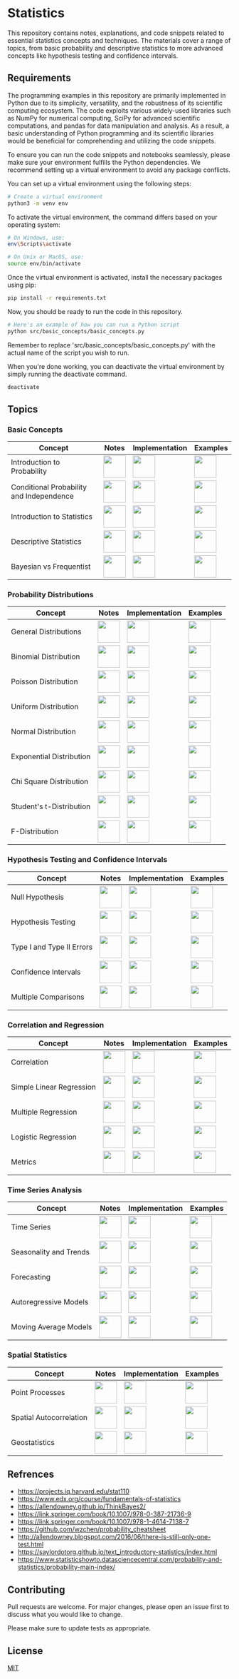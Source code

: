 # Statistics

This repository contains notes, explanations, and code snippets related to essential statistics concepts and techniques. The materials cover a range of topics, from basic probability and descriptive statistics to more advanced concepts like hypothesis testing and confidence intervals.

## Requirements

The programming examples in this repository are primarily implemented in Python due to its simplicity, versatility, and the robustness of its scientific computing ecosystem. The code exploits various widely-used libraries such as NumPy for numerical computing, SciPy for advanced scientific computations, and pandas for data manipulation and analysis. As a result, a basic understanding of Python programming and its scientific libraries would be beneficial for comprehending and utilizing the code snippets.

To ensure you can run the code snippets and notebooks seamlessly, please make sure your environment fulfills the Python dependencies. We recommend setting up a virtual environment to avoid any package conflicts.

You can set up a virtual environment using the following steps:

```bash
# Create a virtual environment
python3 -m venv env
```

To activate the virtual environment, the command differs based on your operating system:

```bash
# On Windows, use:
env\Scripts\activate

# On Unix or MacOS, use:
source env/bin/activate
```

Once the virtual environment is activated, install the necessary packages using pip:

```bash
pip install -r requirements.txt
```

Now, you should be ready to run the code in this repository.

```bash
# Here's an example of how you can run a Python script
python src/basic_concepts/basic_concepts.py
```

Remember to replace 'src/basic_concepts/basic_concepts.py' with the actual name of the script you wish to run.

When you're done working, you can deactivate the virtual environment by simply running the deactivate command.

```bash
deactivate
```

## Topics

### Basic Concepts

Concept | Notes | Implementation | Examples
------ | ----- | -------------- | --------
Introduction to Probability | <a href="https://github.com/djeada/Statistics-Notes/blob/master/notes/basic_concepts/introduction_to_probability.md"><img src="https://img.icons8.com/color/344/markdown.png" height="50" /></a> | <a href="https://github.com/djeada/Statistics-Notes/blob/master/src/basic_concepts/basic_concepts.py"><img src="https://img.icons8.com/color/344/python.png" height="50" /></a> | <a href="https://github.com/djeada/Statistics-Notes/blob/master/examples/basic_concepts/basic_concepts.ipynb"><img src="https://img.icons8.com/fluency/344/jupyter.png" height="50" /></a>
Conditional Probability and Independence | <a href="https://github.com/djeada/Statistics-Notes/blob/master/notes/basic_concepts/conditional_probability_and_independence.md"><img src="https://img.icons8.com/color/344/markdown.png" height="50" /></a> | <a href="https://github.com/djeada/Statistics-Notes/blob/master/src/basic_concepts/basic_concepts.py"><img src="https://img.icons8.com/color/344/python.png" height="50" /></a> | <a href="https://github.com/djeada/Statistics-Notes/blob/master/examples/basic_concepts/basic_concepts.ipynb"><img src="https://img.icons8.com/fluency/344/jupyter.png" height="50" /></a>
Introduction to Statistics | <a href="https://github.com/djeada/Statistics-Notes/blob/master/notes/basic_concepts/introduction_to_statistics.md"><img src="https://img.icons8.com/color/344/markdown.png" height="50" /></a> | <a href="https://github.com/djeada/Statistics-Notes/blob/master/src/basic_concepts/basic_concepts.py"><img src="https://img.icons8.com/color/344/python.png" height="50" /></a> | <a href="https://github.com/djeada/Statistics-Notes/blob/master/examples/basic_concepts/basic_concepts.ipynb"><img src="https://img.icons8.com/fluency/344/jupyter.png" height="50" /></a>
Descriptive Statistics | <a href="https://github.com/djeada/Statistics-Notes/blob/master/notes/basic_concepts/descriptive_statistics.md"><img src="https://img.icons8.com/color/344/markdown.png" height="50" /></a> | <a href="https://github.com/djeada/Statistics-Notes/blob/master/src/basic_concepts/basic_concepts.py"><img src="https://img.icons8.com/color/344/python.png" height="50" /></a> | <a href="https://github.com/djeada/Statistics-Notes/blob/master/examples/basic_concepts/basic_concepts.ipynb"><img src="https://img.icons8.com/fluency/344/jupyter.png" height="50" /></a>
Bayesian vs Frequentist | <a href="https://github.com/djeada/Statistics-Notes/blob/master/notes/basic_concepts/bayesian_vs_frequentist.md"><img src="https://img.icons8.com/color/344/markdown.png" height="50" /></a> | <a href="https://github.com/djeada/Statistics-Notes/blob/master/src/basic_concepts/basic_concepts.py"><img src="https://img.icons8.com/color/344/python.png" height="50" /></a> | <a href="https://github.com/djeada/Statistics-Notes/blob/master/examples/basic_concepts/basic_concepts.ipynb"><img src="https://img.icons8.com/fluency/344/jupyter.png" height="50" /></a>

### Probability Distributions

Concept | Notes | Implementation | Examples
------ | ----- | -------------- | --------
General Distributions | <a href="https://github.com/djeada/Statistics-Notes/blob/master/notes/probability_distributions/distributions.md"><img src="https://img.icons8.com/color/344/markdown.png" height="50" /></a> | <a href="https://github.com/djeada/Statistics-Notes/blob/master/src/probability_distributions/distributions.py"><img src="https://img.icons8.com/color/344/python.png" height="50" /></a> | <a href="https://github.com/djeada/Statistics-Notes/blob/master/examples/probability_distributions/distributions.ipynb"><img src="https://img.icons8.com/fluency/344/jupyter.png" height="50" /></a>
Binomial Distribution | <a href="https://github.com/djeada/Statistics-Notes/blob/master/notes/probability_distributions/discrete/binomial.md"><img src="https://img.icons8.com/color/344/markdown.png" height="50" /></a> | <a href="https://github.com/djeada/Statistics-Notes/blob/master/src/probability_distributions/discrete/binomial.py"><img src="https://img.icons8.com/color/344/python.png" height="50" /></a> | <a href="https://github.com/djeada/Statistics-Notes/blob/master/examples/probability_distributions/discrete/binomial.ipynb"><img src="https://img.icons8.com/fluency/344/jupyter.png" height="50" /></a>
Poisson Distribution | <a href="https://github.com/djeada/Statistics-Notes/blob/master/notes/probability_distributions/discrete/poisson.md"><img src="https://img.icons8.com/color/344/markdown.png" height="50" /></a> | <a href="https://github.com/djeada/Statistics-Notes/blob/master/src/probability_distributions/discrete/poisson.py"><img src="https://img.icons8.com/color/344/python.png" height="50" /></a> | <a href="https://github.com/djeada/Statistics-Notes/blob/master/examples/probability_distributions/discrete/poisson.ipynb"><img src="https://img.icons8.com/fluency/344/jupyter.png" height="50" /></a>
Uniform Distribution | <a href="https://github.com/djeada/Statistics-Notes/blob/master/notes/probability_distributions/continuous/uniform.md"><img src="https://img.icons8.com/color/344/markdown.png" height="50" /></a> | <a href="https://github.com/djeada/Statistics-Notes/blob/master/src/probability_distributions/continuous/uniform.py"><img src="https://img.icons8.com/color/344/python.png" height="50" /></a> | <a href="https://github.com/djeada/Statistics-Notes/blob/master/examples/probability_distributions/continuous/uniform.ipynb"><img src="https://img.icons8.com/fluency/344/jupyter.png" height="50" /></a>
Normal Distribution | <a href="https://github.com/djeada/Statistics-Notes/blob/master/notes/probability_distributions/continuous/normal.md"><img src="https://img.icons8.com/color/344/markdown.png" height="50" /></a> | <a href="https://github.com/djeada/Statistics-Notes/blob/master/src/probability_distributions/continuous/normal.py"><img src="https://img.icons8.com/color/344/python.png" height="50" /></a> | <a href="https://github.com/djeada/Statistics-Notes/blob/master/examples/probability_distributions/continuous/normal.ipynb"><img src="https://img.icons8.com/fluency/344/jupyter.png" height="50" /></a>
Exponential Distribution | <a href="https://github.com/djeada/Statistics-Notes/blob/master/notes/probability_distributions/continuous/exponential.md"><img src="https://img.icons8.com/color/344/markdown.png" height="50" /></a> | <a href="https://github.com/djeada/Statistics-Notes/blob/master/src/probability_distributions/continuous/exponential.py"><img src="https://img.icons8.com/color/344/python.png" height="50" /></a> | <a href="https://github.com/djeada/Statistics-Notes/blob/master/examples/probability_distributions/continuous/exponential.ipynb"><img src="https://img.icons8.com/fluency/344/jupyter.png" height="50" /></a>
Chi Square Distribution | <a href="https://github.com/djeada/Statistics-Notes/blob/master/notes/probability_distributions/continuous/chi_square.md"><img src="https://img.icons8.com/color/344/markdown.png" height="50" /></a> | <a href="https://github.com/djeada/Statistics-Notes/blob/master/src/probability_distributions/continuous/chi_square.py"><img src="https://img.icons8.com/color/344/python.png" height="50" /></a> | <a href="https://github.com/djeada/Statistics-Notes/blob/master/examples/probability_distributions/continuous/chi_square.ipynb"><img src="https://img.icons8.com/fluency/344/jupyter.png" height="50" /></a>
Student's t-Distribution | <a href="https://github.com/djeada/Statistics-Notes/blob/master/notes/probability_distributions/continuous/student_t.md"><img src="https://img.icons8.com/color/344/markdown.png" height="50" /></a> | <a href="https://github.com/djeada/Statistics-Notes/blob/master/src/probability_distributions/continuous/student_t.py"><img src="https://img.icons8.com/color/344/python.png" height="50" /></a> | <a href="https://github.com/djeada/Statistics-Notes/blob/master/examples/probability_distributions/continuous/student_t.ipynb"><img src="https://img.icons8.com/fluency/344/jupyter.png" height="50" /></a>
F-Distribution | <a href="https://github.com/djeada/Statistics-Notes/blob/master/notes/probability_distributions/continuous/f_distribution.md"><img src="https://img.icons8.com/color/344/markdown.png" height="50" /></a> | <a href="https://github.com/djeada/Statistics-Notes/blob/master/src/probability_distributions/continuous/f_distribution.py"><img src="https://img.icons8.com/color/344/python.png" height="50" /></a> | <a href="https://github.com/djeada/Statistics-Notes/blob/master/examples/probability_distributions/continuous/f_distribution.ipynb"><img src="https://img.icons8.com/fluency/344/jupyter.png" height="50" /></a>

### Hypothesis Testing and Confidence Intervals

Concept | Notes | Implementation | Examples
------ | ----- | -------------- | --------
Null Hypothesis | <a href="https://github.com/djeada/Statistics-Notes/blob/master/notes/hypothesis_testing_and_confidence_intervals/null_hypothesis.md"><img src="https://img.icons8.com/color/344/markdown.png" height="50" /></a> | <a href="https://github.com/djeada/Statistics-Notes/blob/master/src/hypothesis_testing_and_confidence_intervals/hypothesis_testing_and_confidence_intervals.py"><img src="https://img.icons8.com/color/344/python.png" height="50" /></a> | <a href="https://github.com/djeada/Statistics-Notes/blob/master/examples/hypothesis_testing_and_confidence_intervals/hypothesis_testing_and_confidence_intervals.ipynb"><img src="https://img.icons8.com/fluency/344/jupyter.png" height="50" /></a>
Hypothesis Testing | <a href="https://github.com/djeada/Statistics-Notes/blob/master/notes/hypothesis_testing_and_confidence_intervals/hypothesis_testing.md"><img src="https://img.icons8.com/color/344/markdown.png" height="50" /></a> | <a href="https://github.com/djeada/Statistics-Notes/blob/master/src/hypothesis_testing_and_confidence_intervals/hypothesis_testing_and_confidence_intervals.py"><img src="https://img.icons8.com/color/344/python.png" height="50" /></a> | <a href="https://github.com/djeada/Statistics-Notes/blob/master/examples/hypothesis_testing_and_confidence_intervals/hypothesis_testing_and_confidence_intervals.ipynb"><img src="https://img.icons8.com/fluency/344/jupyter.png" height="50" /></a>
Type I and Type II Errors | <a href="https://github.com/djeada/Statistics-Notes/blob/master/notes/hypothesis_testing_and_confidence_intervals/type_i_and_type_ii_errors.md"><img src="https://img.icons8.com/color/344/markdown.png" height="50" /></a> | <a href="https://github.com/djeada/Statistics-Notes/blob/master/src/hypothesis_testing_and_confidence_intervals/hypothesis_testing_and_confidence_intervals.py"><img src="https://img.icons8.com/color/344/python.png" height="50" /></a> | <a href="https://github.com/djeada/Statistics-Notes/blob/master/examples/hypothesis_testing_and_confidence_intervals/hypothesis_testing_and_confidence_intervals.ipynb"><img src="https://img.icons8.com/fluency/344/jupyter.png" height="50" /></a>
Confidence Intervals | <a href="https://github.com/djeada/Statistics-Notes/blob/master/notes/hypothesis_testing_and_confidence_intervals/confidence_intervals.md"><img src="https://img.icons8.com/color/344/markdown.png" height="50" /></a> | <a href="https://github.com/djeada/Statistics-Notes/blob/master/src/hypothesis_testing_and_confidence_intervals/hypothesis_testing_and_confidence_intervals.py"><img src="https://img.icons8.com/color/344/python.png" height="50" /></a> | <a href="https://github.com/djeada/Statistics-Notes/blob/master/examples/hypothesis_testing_and_confidence_intervals/hypothesis_testing_and_confidence_intervals.ipynb"><img src="https://img.icons8.com/fluency/344/jupyter.png" height="50" /></a>
Multiple Comparisons | <a href="https://github.com/djeada/Statistics-Notes/blob/master/notes/hypothesis_testing_and_confidence_intervals/multiple_comparisons.md"><img src="https://img.icons8.com/color/344/markdown.png" height="50" /></a> | <a href="https://github.com/djeada/Statistics-Notes/blob/master/src/hypothesis_testing_and_confidence_intervals/hypothesis_testing_and_confidence_intervals.py"><img src="https://img.icons8.com/color/344/python.png" height="50" /></a> | <a href="https://github.com/djeada/Statistics-Notes/blob/master/examples/hypothesis_testing_and_confidence_intervals/hypothesis_testing_and_confidence_intervals.ipynb"><img src="https://img.icons8.com/fluency/344/jupyter.png" height="50" /></a>

### Correlation and Regression

Concept | Notes | Implementation | Examples
------ | ----- | -------------- | --------
Correlation | <a href="https://github.com/djeada/Statistics-Notes/blob/master/notes/correlation_and_regression/correlation.md"><img src="https://img.icons8.com/color/344/markdown.png" height="50" /></a> | <a href="https://github.com/djeada/Statistics-Notes/blob/master/src/correlation_and_regression/correlation_and_regression.py"><img src="https://img.icons8.com/color/344/python.png" height="50" /></a> | <a href="https://github.com/djeada/Statistics-Notes/blob/master/examples/correlation_and_regression/correlation_and_regression.ipynb"><img src="https://img.icons8.com/fluency/344/jupyter.png" height="50" /></a>
Simple Linear Regression | <a href="https://github.com/djeada/Statistics-Notes/blob/master/notes/correlation_and_regression/simple_linear_regression.md"><img src="https://img.icons8.com/color/344/markdown.png" height="50" /></a> | <a href="https://github.com/djeada/Statistics-Notes/blob/master/src/correlation_and_regression/correlation_and_regression.py"><img src="https://img.icons8.com/color/344/python.png" height="50" /></a> | <a href="https://github.com/djeada/Statistics-Notes/blob/master/examples/correlation_and_regression/correlation_and_regression.ipynb"><img src="https://img.icons8.com/fluency/344/jupyter.png" height="50" /></a>
Multiple Regression | <a href="https://github.com/djeada/Statistics-Notes/blob/master/notes/correlation_and_regression/multiple_regression.md"><img src="https://img.icons8.com/color/344/markdown.png" height="50" /></a> | <a href="https://github.com/djeada/Statistics-Notes/blob/master/src/correlation_and_regression/correlation_and_regression.py"><img src="https://img.icons8.com/color/344/python.png" height="50" /></a> | <a href="https://github.com/djeada/Statistics-Notes/blob/master/examples/correlation_and_regression/correlation_and_regression.ipynb"><img src="https://img.icons8.com/fluency/344/jupyter.png" height="50" /></a>
Logistic Regression | <a href="https://github.com/djeada/Statistics-Notes/blob/master/notes/correlation_and_regression/logistic_regression.md"><img src="https://img.icons8.com/color/344/markdown.png" height="50" /></a> | <a href="https://github.com/djeada/Statistics-Notes/blob/master/src/correlation_and_regression/correlation_and_regression.py"><img src="https://img.icons8.com/color/344/python.png" height="50" /></a> | <a href="https://github.com/djeada/Statistics-Notes/blob/master/examples/correlation_and_regression/correlation_and_regression.ipynb"><img src="https://img.icons8.com/fluency/344/jupyter.png" height="50" /></a>
Metrics | <a href="https://github.com/djeada/Statistics-Notes/blob/master/notes/correlation_and_regression/metrics.md"><img src="https://img.icons8.com/color/344/markdown.png" height="50" /></a> | <a href="https://github.com/djeada/Statistics-Notes/blob/master/src/correlation_and_regression/correlation_and_regression.py"><img src="https://img.icons8.com/color/344/python.png" height="50" /></a> | <a href="https://github.com/djeada/Statistics-Notes/blob/master/examples/correlation_and_regression/correlation_and_regression.ipynb"><img src="https://img.icons8.com/fluency/344/jupyter.png" height="50" /></a>

### Time Series Analysis

Concept | Notes | Implementation | Examples
------ | ----- | -------------- | --------
Time Series | <a href="https://github.com/djeada/Statistics-Notes/blob/master/notes/time_series_analysis/time_series.md"><img src="https://img.icons8.com/color/344/markdown.png" height="50" /></a> | <a href="https://github.com/djeada/Statistics-Notes/blob/master/src/time_series_analysis/time_series_analysis.py"><img src="https://img.icons8.com/color/344/python.png" height="50" /></a> | <a href="https://github.com/djeada/Statistics-Notes/blob/master/examples/time_series_analysis/time_series_analysis.ipynb"><img src="https://img.icons8.com/fluency/344/jupyter.png" height="50" /></a>
Seasonality and Trends | <a href="https://github.com/djeada/Statistics-Notes/blob/master/notes/time_series_analysis/seasonality_and_trends.md"><img src="https://img.icons8.com/color/344/markdown.png" height="50" /></a> | <a href="https://github.com/djeada/Statistics-Notes/blob/master/src/time_series_analysis/time_series_analysis.py"><img src="https://img.icons8.com/color/344/python.png" height="50" /></a> | <a href="https://github.com/djeada/Statistics-Notes/blob/master/examples/time_series_analysis/time_series_analysis.ipynb"><img src="https://img.icons8.com/fluency/344/jupyter.png" height="50" /></a>
Forecasting | <a href="https://github.com/djeada/Statistics-Notes/blob/master/notes/time_series_analysis/forecasting.md"><img src="https://img.icons8.com/color/344/markdown.png" height="50" /></a> | <a href="https://github.com/djeada/Statistics-Notes/blob/master/src/time_series_analysis/time_series_analysis.py"><img src="https://img.icons8.com/color/344/python.png" height="50" /></a> | <a href="https://github.com/djeada/Statistics-Notes/blob/master/examples/time_series_analysis/time_series_analysis.ipynb"><img src="https://img.icons8.com/fluency/344/jupyter.png" height="50" /></a>
Autoregressive Models | <a href="https://github.com/djeada/Statistics-Notes/blob/master/notes/time_series_analysis/autoregressive_models.md"><img src="https://img.icons8.com/color/344/markdown.png" height="50" /></a> | <a href="https://github.com/djeada/Statistics-Notes/blob/master/src/time_series_analysis/time_series_analysis.py"><img src="https://img.icons8.com/color/344/python.png" height="50" /></a> | <a href="https://github.com/djeada/Statistics-Notes/blob/master/examples/time_series_analysis/time_series_analysis.ipynb"><img src="https://img.icons8.com/fluency/344/jupyter.png" height="50" /></a>
Moving Average Models | <a href="https://github.com/djeada/Statistics-Notes/blob/master/notes/time_series_analysis/moving_average_models.md"><img src="https://img.icons8.com/color/344/markdown.png" height="50" /></a> | <a href="https://github.com/djeada/Statistics-Notes/blob/master/src/time_series_analysis/time_series_analysis.py"><img src="https://img.icons8.com/color/344/python.png" height="50" /></a> | <a href="https://github.com/djeada/Statistics-Notes/blob/master/examples/time_series_analysis/time_series_analysis.ipynb"><img src="https://img.icons8.com/fluency/344/jupyter.png" height="50" /></a>

### Spatial Statistics

Concept | Notes | Implementation | Examples
------ | ----- | -------------- | --------
Point Processes | <a href="https://github.com/djeada/Statistics-Notes/blob/master/notes/spatial_statistics/point_processes.md"><img src="https://img.icons8.com/color/344/markdown.png" height="50" /></a> | <a href="https://github.com/djeada/Statistics-Notes/blob/master/src/spatial_statistics/spatial_statistics.py"><img src="https://img.icons8.com/color/344/python.png" height="50" /></a> | <a href="https://github.com/djeada/Statistics-Notes/blob/master/examples/spatial_statistics/spatial_statistics.ipynb"><img src="https://img.icons8.com/fluency/344/jupyter.png" height="50" /></a>
Spatial Autocorrelation | <a href="https://github.com/djeada/Statistics-Notes/blob/master/notes/spatial_statistics/spatial_autocorrelation.md"><img src="https://img.icons8.com/color/344/markdown.png" height="50" /></a> | <a href="https://github.com/djeada/Statistics-Notes/blob/master/src/spatial_statistics/spatial_statistics.py"><img src="https://img.icons8.com/color/344/python.png" height="50" /></a> | <a href="https://github.com/djeada/Statistics-Notes/blob/master/examples/spatial_statistics/spatial_statistics.ipynb"><img src="https://img.icons8.com/fluency/344/jupyter.png" height="50" /></a>
Geostatistics | <a href="https://github.com/djeada/Statistics-Notes/blob/master/notes/spatial_statistics/geostatistics.md"><img src="https://img.icons8.com/color/344/markdown.png" height="50" /></a> | <a href="https://github.com/djeada/Statistics-Notes/blob/master/src/spatial_statistics/spatial_statistics.py"><img src="https://img.icons8.com/color/344/python.png" height="50" /></a> | <a href="https://github.com/djeada/Statistics-Notes/blob/master/examples/spatial_statistics/spatial_statistics.ipynb"><img src="https://img.icons8.com/fluency/344/jupyter.png" height="50" /></a>

## Refrences

* https://projects.iq.harvard.edu/stat110
* https://www.edx.org/course/fundamentals-of-statistics
* https://allendowney.github.io/ThinkBayes2/
* https://link.springer.com/book/10.1007/978-0-387-21736-9
* https://link.springer.com/book/10.1007/978-1-4614-7138-7
* https://github.com/wzchen/probability_cheatsheet
* http://allendowney.blogspot.com/2016/06/there-is-still-only-one-test.html
* https://saylordotorg.github.io/text_introductory-statistics/index.html
* https://www.statisticshowto.datasciencecentral.com/probability-and-statistics/probability-main-index/

## Contributing
Pull requests are welcome. For major changes, please open an issue first to discuss what you would like to change.

Please make sure to update tests as appropriate.

## License
[MIT](https://choosealicense.com/licenses/mit/)

